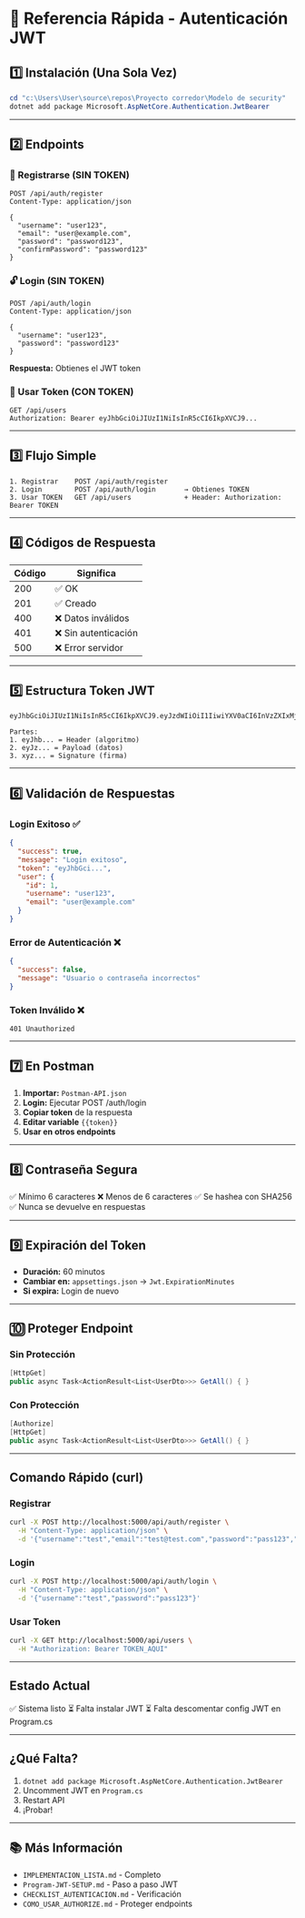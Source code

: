 # 🚀 Referencia Rápida - Autenticación JWT

## 1️⃣ Instalación (Una Sola Vez)

```powershell
cd "c:\Users\User\source\repos\Proyecto corredor\Modelo de security"
dotnet add package Microsoft.AspNetCore.Authentication.JwtBearer
```

---

## 2️⃣ Endpoints

### 📝 Registrarse (SIN TOKEN)
```http
POST /api/auth/register
Content-Type: application/json

{
  "username": "user123",
  "email": "user@example.com",
  "password": "password123",
  "confirmPassword": "password123"
}
```

### 🔓 Login (SIN TOKEN)
```http
POST /api/auth/login
Content-Type: application/json

{
  "username": "user123",
  "password": "password123"
}
```

**Respuesta:** Obtienes el JWT token

### 👥 Usar Token (CON TOKEN)
```http
GET /api/users
Authorization: Bearer eyJhbGciOiJIUzI1NiIsInR5cCI6IkpXVCJ9...
```

---

## 3️⃣ Flujo Simple

```
1. Registrar    POST /api/auth/register
2. Login        POST /api/auth/login       → Obtienes TOKEN
3. Usar TOKEN   GET /api/users             + Header: Authorization: Bearer TOKEN
```

---

## 4️⃣ Códigos de Respuesta

| Código | Significa |
|---|---|
| 200 | ✅ OK |
| 201 | ✅ Creado |
| 400 | ❌ Datos inválidos |
| 401 | ❌ Sin autenticación |
| 500 | ❌ Error servidor |

---

## 5️⃣ Estructura Token JWT

```
eyJhbGciOiJIUzI1NiIsInR5cCI6IkpXVCJ9.eyJzdWIiOiI1IiwiYXV0aCI6InVzZXIxMjMiLCJpYXQiOjE2NjY2Njg1NDB9.xyz...

Partes:
1. eyJhb... = Header (algoritmo)
2. eyJz... = Payload (datos)
3. xyz... = Signature (firma)
```

---

## 6️⃣ Validación de Respuestas

### Login Exitoso ✅
```json
{
  "success": true,
  "message": "Login exitoso",
  "token": "eyJhbGci...",
  "user": {
    "id": 1,
    "username": "user123",
    "email": "user@example.com"
  }
}
```

### Error de Autenticación ❌
```json
{
  "success": false,
  "message": "Usuario o contraseña incorrectos"
}
```

### Token Inválido ❌
```
401 Unauthorized
```

---

## 7️⃣ En Postman

1. **Importar:** `Postman-API.json`
2. **Login:** Ejecutar POST /auth/login
3. **Copiar token** de la respuesta
4. **Editar variable** `{{token}}`
5. **Usar en otros endpoints**

---

## 8️⃣ Contraseña Segura

✅ Mínimo 6 caracteres
❌ Menos de 6 caracteres
✅ Se hashea con SHA256
✅ Nunca se devuelve en respuestas

---

## 9️⃣ Expiración del Token

- **Duración:** 60 minutos
- **Cambiar en:** `appsettings.json` → `Jwt.ExpirationMinutes`
- **Si expira:** Login de nuevo

---

## 🔟 Proteger Endpoint

### Sin Protección
```csharp
[HttpGet]
public async Task<ActionResult<List<UserDto>>> GetAll() { }
```

### Con Protección
```csharp
[Authorize]
[HttpGet]
public async Task<ActionResult<List<UserDto>>> GetAll() { }
```

---

## Comando Rápido (curl)

### Registrar
```bash
curl -X POST http://localhost:5000/api/auth/register \
  -H "Content-Type: application/json" \
  -d '{"username":"test","email":"test@test.com","password":"pass123","confirmPassword":"pass123"}'
```

### Login
```bash
curl -X POST http://localhost:5000/api/auth/login \
  -H "Content-Type: application/json" \
  -d '{"username":"test","password":"pass123"}'
```

### Usar Token
```bash
curl -X GET http://localhost:5000/api/users \
  -H "Authorization: Bearer TOKEN_AQUI"
```

---

## Estado Actual

✅ Sistema listo
⏳ Falta instalar JWT
⏳ Falta descomentar config JWT en Program.cs

---

## ¿Qué Falta?

1. `dotnet add package Microsoft.AspNetCore.Authentication.JwtBearer`
2. Uncomment JWT en `Program.cs`
3. Restart API
4. ¡Probar!

---

## 📚 Más Información

- `IMPLEMENTACION_LISTA.md` - Completo
- `Program-JWT-SETUP.md` - Paso a paso JWT
- `CHECKLIST_AUTENTICACION.md` - Verificación
- `COMO_USAR_AUTHORIZE.md` - Proteger endpoints
